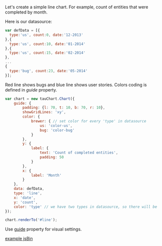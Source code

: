 Let's create a simple line chart. For example, count of entities that were completed by month.

Here is our datasource:

```javascript
var defData = [{
  type:'us', count:0, date:'12-2013'
},{
  type:'us', count:10, date:'01-2014'
},{
  type:'us', count:15, date:'02-2014'
},
...
{
  type:'bug', count:23, date:'05-2014'
}];
```

Red line shows bugs and blue line shows user stories. Colors coding is defined in *guide* property.

```javascript
var chart = new tauChart.Chart({
    guide: {
        padding: {l: 70, t: 10, b: 70, r: 10},
        showGridLines: 'xy',
        color: {
            brewer: { // set color for every 'type' in datasource
                us: 'color-us',
                bug: 'color-bug'
            }
        },
        y: {
            label: {
                text: 'Count of completed entities',
                padding: 50
            }
        },
        x: {
            label: 'Month'
        }
    },
    data: defData,
    type: 'line',
    x: 'date',
    y: 'count',
    color: 'type' // we have two types in datasource, so there will be two lines on the chart
});

chart.renderTo('#line');

```

Use [guide](guide.md) property for visual settings.

[example jsBin](http://jsbin.com/hogoci/29/embed?output&height=500px)
